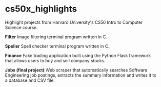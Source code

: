 # cs50x_highlights
Highlight projects from Harvard University's CS50 Intro to Computer Science course.

**Filter** Image filtering terminal program written in C.

**Speller** Spell checker terminal program written in C.

**Finance** Fake trading application built using the Python Flask framework that allows users to buy and sell company stocks.

**Jobs (final project)** Web scraper that automatically searches Software Engineering job postings, extracts the summary information and writes it to a database and CSV file.
